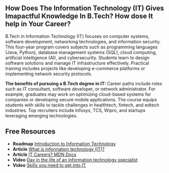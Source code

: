 ## How Does The Information Technology (IT) Gives Imapactful Knowledge In B.Tech? How dose It help in Your Career?

B.Tech in Information Technology (IT) focuses on computer systems, software development, networking technologies, and information security. This four-year program covers subjects such as programming languages (Java, Python), database management systems (SQL), cloud computing, artificial intelligence (AI), and cybersecurity. Students learn to design software solutions and manage IT infrastructure effectively. Practical training includes projects like developing e-commerce platforms or implementing network security protocols.

**The benefits of pursuing a B.Tech degree in IT:**
Career paths include roles such as IT consultant, software developer, or network administrator. For example, graduates may work on optimizing cloud-based systems for companies or developing secure mobile applications. The course equips students with skills to tackle challenges in healthtech, fintech, and edtech industries. Top recruiters include Infosys, TCS, Wipro, and startups leveraging emerging technologies.


## Free Resources  

- **Roadmap** [Introduction to Information Technology](https://roadmap.sh/internet)  
- **Article** [What is information technology (IT)?](https://www.ibm.com/topics/information-technology)  
- **Article** [IT Careers? MDN Docs](https://www.bls.gov/ooh/computer-and-information-technology/home.htm)  
- **Video** [Day in the life of an information technology specialist](https://www.youtube.com/watch?v=WifJ3f7_vLY)
- **Video** [Skills you need to get into IT](https://www.youtube.com/watch?v=rW0ITfL14Xo)